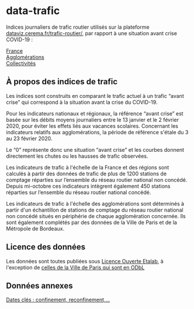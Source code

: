 # data-trafic
Indices journaliers de trafic routier utilisés sur la plateforme [dataviz.cerema.fr/trafic-routier/](https://dataviz.cerema.fr/trafic-routier), par rapport à une situation avant crise COVID-19 :

[France](https://github.com/CEREMA/data-trafic/tree/main/agglos)  
[Agglomérations](https://github.com/CEREMA/data-trafic/tree/main/agglos)  
[Collectivités](https://github.com/CEREMA/data-trafic/tree/main/collectivites)  


## À propos des indices de trafic
Les indices sont construits en comparant le trafic actuel à un trafic “avant crise” qui correspond à la situation avant la crise du COVID-19.

Pour les indicateurs nationaux et régionaux, la référence “avant crise” est basée sur les débits moyens journaliers entre le 13 janvier et le 2 février 2020, pour éviter les effets liés aux vacances scolaires. Concernant les indicateurs relatifs aux agglomérations, la période de référence s'étale du 3 au 23 février 2020.

Le “0” représente donc une situation “avant crise” et les courbes donnent directement les chutes ou les hausses de trafic observées.

Les indicateurs de trafic à l'échelle de la France et des régions sont calculés à partir des données de trafic de plus de 1200 stations de comptage réparties sur l’ensemble du réseau routier national non concédé. Depuis mi-octobre ces indicateurs intègrent également 450 stations réparties sur l’ensemble du réseau routier national concédé.

Les indicateurs de trafic à l'échelle des agglomérations sont déterminés à partir d'un échantillon de stations de comptage du réseau routier national non concédé situés en périphérie de chaque agglomération concernée. Ils sont également complétés par des données de la Ville de Paris et de la Métropole de Bordeaux.

## Licence des données
Les données sont toutes publiées sous [Licence Ouverte Etalab](https://www.etalab.gouv.fr/licence-ouverte-open-licence), à l'exception de [celles de la Ville de Paris qui sont en ODbL](https://opendatacommons.org/licenses/odbl/)

## Données annexes
[Dates clés : confinement, reconfinement,...](dates.csv)
